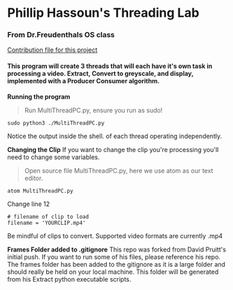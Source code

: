 # Phillip Hassoun's Threading Lab
### From Dr.Freudenthals OS class

[Contribution file for this project](./CONTRIBUTING.md)
#### This program will create 3 threads that will each have it's own task in processing a video. Extract, Convert to greyscale, and display, implemented with a Producer Consumer algorithm.
**Running the program**
> Run MultiThreadPC.py, ensure you run as sudo!
```
sudo python3 ./MultiThreadPC.py
```
Notice the output inside the shell. of each thread operating independently.

**Changing the Clip**
If you want to change the clip you're processing you'll need to change some variables.
>Open source file MultiThreadPC.py, here we use atom as our text editor.
```
atom MultiThreadPC.py
```
Change line 12
```
# filename of clip to load
filename = 'YOURCLIP.mp4'
```
Be mindful of clips to convert. Supported video formats are currently .mp4

**Frames Folder added to .gitignore**
This repo was forked from David Pruitt's initial push. If you want to run some of his files, please reference his repo. The frames folder has been added to the gitignore as it is a large folder and should really be held on your local machine. This folder will be generated from his Extract python executable scripts.
